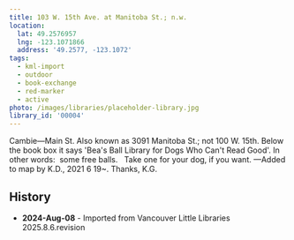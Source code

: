 ```yaml
---
title: 103 W. 15th Ave. at Manitoba St.; n.w.
location:
  lat: 49.2576957
  lng: -123.1071866
  address: '49.2577, -123.1072'
tags:
  - kml-import
  - outdoor
  - book-exchange
  - red-marker
  - active
photo: /images/libraries/placeholder-library.jpg
library_id: '00004'
---
```

Cambie—Main St.
Also known as 3091 Manitoba St.; not 100 W. 15th.
Below the book box it says 'Bea's Ball Library for Dogs Who Can't Read Good'.
In other words:  some free balls.  
Take one for your dog, if you want. 
 —Added to map by K.D., 2021 6 19~. Thanks, K.G.

## History
- **2024-Aug-08** - Imported from Vancouver Little Libraries 2025.8.6.revision

